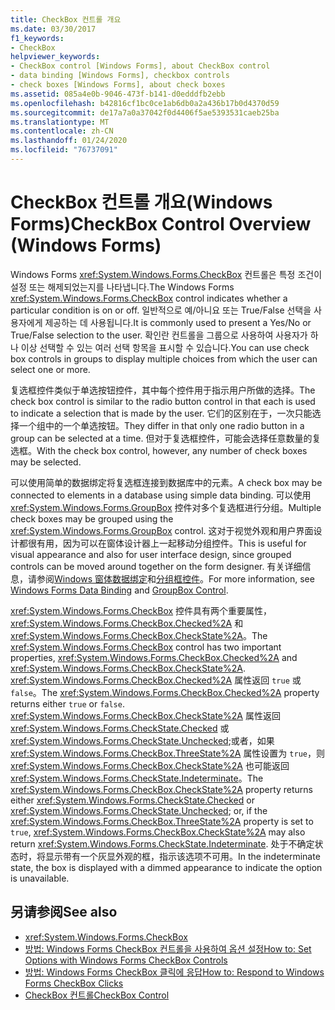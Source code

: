 ```yaml
---
title: CheckBox 컨트롤 개요
ms.date: 03/30/2017
f1_keywords:
- CheckBox
helpviewer_keywords:
- CheckBox control [Windows Forms], about CheckBox control
- data binding [Windows Forms], checkbox controls
- check boxes [Windows Forms], about check boxes
ms.assetid: 085a4e0b-9046-473f-b141-d0edddfb2ebb
ms.openlocfilehash: b42816cf1bc0ce1ab6db0a2a436b17b0d4370d59
ms.sourcegitcommit: de17a7a0a37042f0d4406f5ae5393531caeb25ba
ms.translationtype: MT
ms.contentlocale: zh-CN
ms.lasthandoff: 01/24/2020
ms.locfileid: "76737091"
---
```

# <a name="checkbox-control-overview-windows-forms"></a><span data-ttu-id="b17d9-102">CheckBox 컨트롤 개요(Windows Forms)</span><span class="sxs-lookup"><span data-stu-id="b17d9-102">CheckBox Control Overview (Windows Forms)</span></span>
<span data-ttu-id="b17d9-103">Windows Forms <xref:System.Windows.Forms.CheckBox> 컨트롤은 특정 조건이 설정 또는 해제되었는지를 나타냅니다.</span><span class="sxs-lookup"><span data-stu-id="b17d9-103">The Windows Forms <xref:System.Windows.Forms.CheckBox> control indicates whether a particular condition is on or off.</span></span> <span data-ttu-id="b17d9-104">일반적으로 예/아니요 또는 True/False 선택을 사용자에게 제공하는 데 사용됩니다.</span><span class="sxs-lookup"><span data-stu-id="b17d9-104">It is commonly used to present a Yes/No or True/False selection to the user.</span></span> <span data-ttu-id="b17d9-105">확인란 컨트롤을 그룹으로 사용하여 사용자가 하나 이상 선택할 수 있는 여러 선택 항목을 표시할 수 있습니다.</span><span class="sxs-lookup"><span data-stu-id="b17d9-105">You can use check box controls in groups to display multiple choices from which the user can select one or more.</span></span>  
  
 <span data-ttu-id="b17d9-106">复选框控件类似于单选按钮控件，其中每个控件用于指示用户所做的选择。</span><span class="sxs-lookup"><span data-stu-id="b17d9-106">The check box control is similar to the radio button control in that each is used to indicate a selection that is made by the user.</span></span> <span data-ttu-id="b17d9-107">它们的区别在于，一次只能选择一个组中的一个单选按钮。</span><span class="sxs-lookup"><span data-stu-id="b17d9-107">They differ in that only one radio button in a group can be selected at a time.</span></span> <span data-ttu-id="b17d9-108">但对于复选框控件，可能会选择任意数量的复选框。</span><span class="sxs-lookup"><span data-stu-id="b17d9-108">With the check box control, however, any number of check boxes may be selected.</span></span>  
  
 <span data-ttu-id="b17d9-109">可以使用简单的数据绑定将复选框连接到数据库中的元素。</span><span class="sxs-lookup"><span data-stu-id="b17d9-109">A check box may be connected to elements in a database using simple data binding.</span></span> <span data-ttu-id="b17d9-110">可以使用 <xref:System.Windows.Forms.GroupBox> 控件对多个复选框进行分组。</span><span class="sxs-lookup"><span data-stu-id="b17d9-110">Multiple check boxes may be grouped using the <xref:System.Windows.Forms.GroupBox> control.</span></span> <span data-ttu-id="b17d9-111">这对于视觉外观和用户界面设计都很有用，因为可以在窗体设计器上一起移动分组控件。</span><span class="sxs-lookup"><span data-stu-id="b17d9-111">This is useful for visual appearance and also for user interface design, since grouped controls can be moved around together on the form designer.</span></span> <span data-ttu-id="b17d9-112">有关详细信息，请参阅[Windows 窗体数据绑定](../windows-forms-data-binding.md)和[分组框控件](groupbox-control-windows-forms.md)。</span><span class="sxs-lookup"><span data-stu-id="b17d9-112">For more information, see [Windows Forms Data Binding](../windows-forms-data-binding.md) and [GroupBox Control](groupbox-control-windows-forms.md).</span></span>  
  
 <span data-ttu-id="b17d9-113"><xref:System.Windows.Forms.CheckBox> 控件具有两个重要属性，<xref:System.Windows.Forms.CheckBox.Checked%2A> 和 <xref:System.Windows.Forms.CheckBox.CheckState%2A>。</span><span class="sxs-lookup"><span data-stu-id="b17d9-113">The <xref:System.Windows.Forms.CheckBox> control has two important properties, <xref:System.Windows.Forms.CheckBox.Checked%2A> and <xref:System.Windows.Forms.CheckBox.CheckState%2A>.</span></span> <span data-ttu-id="b17d9-114"><xref:System.Windows.Forms.CheckBox.Checked%2A> 属性返回 `true` 或 `false`。</span><span class="sxs-lookup"><span data-stu-id="b17d9-114">The <xref:System.Windows.Forms.CheckBox.Checked%2A> property returns either `true` or `false`.</span></span> <span data-ttu-id="b17d9-115"><xref:System.Windows.Forms.CheckBox.CheckState%2A> 属性返回 <xref:System.Windows.Forms.CheckState.Checked> 或 <xref:System.Windows.Forms.CheckState.Unchecked>;或者，如果 <xref:System.Windows.Forms.CheckBox.ThreeState%2A> 属性设置为 `true`，则 <xref:System.Windows.Forms.CheckBox.CheckState%2A> 也可能返回 <xref:System.Windows.Forms.CheckState.Indeterminate>。</span><span class="sxs-lookup"><span data-stu-id="b17d9-115">The <xref:System.Windows.Forms.CheckBox.CheckState%2A> property returns either <xref:System.Windows.Forms.CheckState.Checked> or <xref:System.Windows.Forms.CheckState.Unchecked>; or, if the <xref:System.Windows.Forms.CheckBox.ThreeState%2A> property is set to `true`, <xref:System.Windows.Forms.CheckBox.CheckState%2A> may also return <xref:System.Windows.Forms.CheckState.Indeterminate>.</span></span> <span data-ttu-id="b17d9-116">处于不确定状态时，将显示带有一个灰显外观的框，指示该选项不可用。</span><span class="sxs-lookup"><span data-stu-id="b17d9-116">In the indeterminate state, the box is displayed with a dimmed appearance to indicate the option is unavailable.</span></span>  
  
## <a name="see-also"></a><span data-ttu-id="b17d9-117">另请参阅</span><span class="sxs-lookup"><span data-stu-id="b17d9-117">See also</span></span>

- <xref:System.Windows.Forms.CheckBox>
- [<span data-ttu-id="b17d9-118">방법: Windows Forms CheckBox 컨트롤을 사용하여 옵션 설정</span><span class="sxs-lookup"><span data-stu-id="b17d9-118">How to: Set Options with Windows Forms CheckBox Controls</span></span>](how-to-set-options-with-windows-forms-checkbox-controls.md)
- [<span data-ttu-id="b17d9-119">방법: Windows Forms CheckBox 클릭에 응답</span><span class="sxs-lookup"><span data-stu-id="b17d9-119">How to: Respond to Windows Forms CheckBox Clicks</span></span>](how-to-respond-to-windows-forms-checkbox-clicks.md)
- [<span data-ttu-id="b17d9-120">CheckBox 컨트롤</span><span class="sxs-lookup"><span data-stu-id="b17d9-120">CheckBox Control</span></span>](checkbox-control-windows-forms.md)
